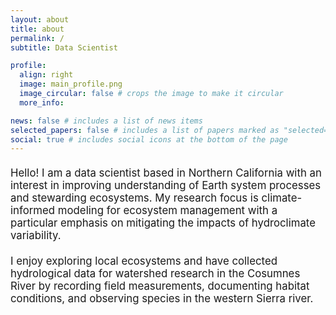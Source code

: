 ```yaml
---
layout: about
title: about
permalink: /
subtitle: Data Scientist

profile:
  align: right
  image: main_profile.png
  image_circular: false # crops the image to make it circular
  more_info: 

news: false # includes a list of news items
selected_papers: false # includes a list of papers marked as "selected={true}"
social: true # includes social icons at the bottom of the page
---
```


<div style="margin-top: 1.25em; margin-bottom: 1.25em; font-size: 1.2em;">
  Hello! I am a data scientist based in Northern California with an interest in improving understanding of Earth system processes and stewarding ecosystems. My research focus is climate-informed modeling for ecosystem management with a particular emphasis on mitigating the impacts of hydroclimate variability.
</div>
<div style="margin-top: 1.25em; margin-bottom: 1.25em; font-size: 1.2em;">
  I enjoy exploring local ecosystems and have collected hydrological data for watershed research in the Cosumnes River by recording field measurements, documenting habitat conditions, and observing species in the western Sierra river.
</div>
